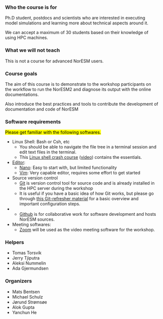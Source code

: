 ### Who the course is for

Ph.D student, postdocs and scientists who are interested in executing model simulations and learning more about technical aspects around it.

We can accept a maximum of 30 students based on their knowledge of using HPC machines.

### What we will not teach

This is not a course for advanced NorESM users.

### Course goals

The aim of this course is to demonstrate to the workshop
participants on the workflow to run the NorESM2 and diagnose its output
with the online documentations.

Also introduce the best practices and tools to contribute the development of documentation and code of NorESM

<!--
### Prerequisites

- You should be able to navigate the file tree in a terminal session and edit
  text files in the terminal.
  [This Linux shell crash course](https://scicomp.aalto.fi/scicomp/shell.html)
  ([video](https://youtu.be/56p6xX0aToI))
  contains the essentials.
- Basics in one or more programming languages.
- You will need to bring a laptop.
- If this is an in-person workshop, it is good if you have access to Eduroam.
- You need to install some software. Please follow links in the schedule.
- It is useful if you have a basic idea of how Git works. We will start from
  the basics, but please go through
  [this Git-refresher material](https://coderefinery.github.io/git-refresher/)
  for a basic overview and important configuration steps.
-->

### **Software requirements**

<mark>Please get familiar with the following softwares.</mark>

- Linux Shell: Bash or Csh, etc
    * You should be able to navigate the file tree in a terminal session and edit text files in the terminal.
    * This [Linux shell crash course](https://scicomp.aalto.fi/scicomp/shell.html) ([video](https://youtu.be/56p6xX0aToI)) contains the essentials.
- [Editor](https://coderefinery.github.io/installation/editors/):
    * [Nano](https://www.nano-editor.org/dist/v2.2/nano.html): Easy to start with, but limited functionality
    * [Vim](https://www.openvim.com/): Very capable editor, requires some effort to get started
- Source version control
    * [Git](https://git-scm.com) is version control tool for source code and is already installed in the HPC server during the workshop
    * It is useful if you have a basic idea of how Git works, but please go through [this Git-refresher material](https://coderefinery.github.io/git-refresher/) for a basic overview and important configuration steps.
-   * [Github](https://www.github.com) is for collaborative work for software development and hosts NorESM sources.
- Meeting softwares:
    * [Zoom](https://zoom.us/) will be used as the video meeting software for the workshop.

### Helpers
- Tomas Torsvik
- Jerry Tjiputra
- Aleksi Nummelin
- Ada Gjermundsen

### Organizers
- Mats Bentsen
- Michael Schulz
- Jørund Strømsøe
- Alok Gupta
- Yanchun He

